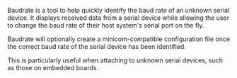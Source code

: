 Baudrate is a tool to help quickly identify the baud rate of an unknown serial device. It displays received data from a serial device while allowing the user to change the baud rate of their host system's serial port on the fly.

Baudrate will optionally create a minicom-compatible configuration file once the correct baud rate of the serial device has been identified.

This is particularly useful when attaching to unknown serial devices, such as those on embedded boards.